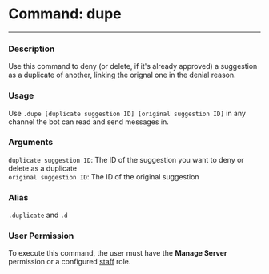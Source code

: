 # Command: dupe
---
### Description
Use this command to deny (or delete, if it's already approved) a suggestion as a duplicate of another, linking the orignal one in the denial reason.

### Usage
Use `.dupe [duplicate suggestion ID] [original suggestion ID]` in any channel the bot can read and send messages in.

### Arguments
`duplicate suggestion ID`: The ID of the suggestion you want to deny or delete as a duplicate\
`original suggestion ID`: The ID of the original suggestion 


### Alias
`.duplicate` and `.d`

### User Permission
To execute this command, the user must have the **Manage Server** permission or a configured [staff](/config/staffroles.md) role.
